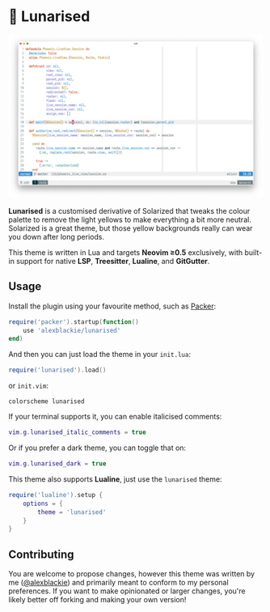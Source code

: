 # 🌝 Lunarised

![Preview image of the lunarised colour scheme](./preview.png)

**Lunarised** is a customised derivative of Solarized that tweaks the colour
palette to remove the light yellows to make everything a bit more neutral.
Solarized is a great theme, but those yellow backgrounds really can wear you
down after long periods.

This theme is written in Lua and targets **Neovim ≥0.5** exclusively, with
built-in support for native **LSP**, **Treesitter**, **Lualine**, and
**GitGutter**.

## Usage

Install the plugin using your favourite method, such as [Packer][0]:

```lua
require('packer').startup(function()
	use 'alexblackie/lunarised'
end)
```

And then you can just load the theme in your `init.lua`:

```lua
require('lunarised').load()
```

or `init.vim`:

```viml
colorscheme lunarised
```

If your terminal supports it, you can enable italicised comments:

```lua
vim.g.lunarised_italic_comments = true
```

Or if you prefer a dark theme, you can toggle that on:

```lua
vim.g.lunarised_dark = true
```

This theme also supports **Lualine**, just use the `lunarised` theme:

```lua
require('lualine').setup {
	options = {
		theme = 'lunarised'
	}
}
```

[0]: https://github.com/wbthomason/packer.nvim

## Contributing

You are welcome to propose changes, however this theme was written by me
([@alexblackie](https://github.com/alexblackie)) and primarily meant to conform
to my personal preferences. If you want to make opinionated or larger changes,
you're likely better off forking and making your own version!
